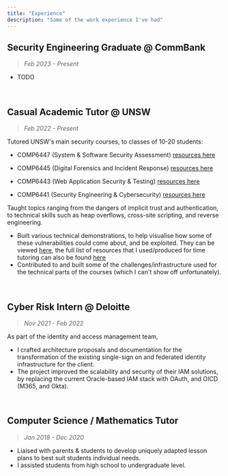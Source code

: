 ```yaml
---
title: "Experience"
description: "Some of the work experience I've had"
---
```


## Security Engineering Graduate @ CommBank
> *Feb 2023 - Present*
* TODO

&nbsp;

## Casual Academic Tutor @ UNSW
> *Feb 2022 - Present*

Tutored UNSW's main security courses, to classes of 10-20 students:
* COMP6447 (System & Software Security Assessment) [resources here](/6447)
* COMP6445 (Digital Forensics and Incident Response) [resources here](/6445)
* COMP6443 (Web Application Security & Testing) [resources here](/6443)

* COMP6441 (Security Engineering & Cybersecurity) [resources here](/6441)

Taught topics ranging from the dangers of implicit trust and authentication, to technical skills such as heap overflows, cross-site scripting, and reverse engineering.
* Built various technical demonstrations, to help visualise how some of these vulnerabilities could come about, and be exploited. They can be viewed [here](https://github.com/lachlan-waugh/security-demos), the full list of resources that I used/produced for time tutoring can also be found [here](/projects/tutoring)
* Contributed to and built some of the challenges/infrastructure used for the technical parts of the courses (which I can't show off unfortunately).

&nbsp;

## Cyber Risk Intern @ Deloitte
> *Nov 2021 - Feb 2022*

As part of the identity and access management team,
* I crafted architecture proposals and documentation for the transformation of the existing single-sign on and federated identity infrastructure for the client.
* The project improved the scalability and security of their IAM solutions, by replacing the current Oracle-based IAM stack with OAuth, and OICD (M365, and Okta).

&nbsp;

## Computer Science / Mathematics Tutor
> *Jan 2018 - Dec 2020*

* Liaised with parents & students to develop uniquely adapted lesson plans to best suit students individual needs.
* I assisted students from high school to undergraduate level.
